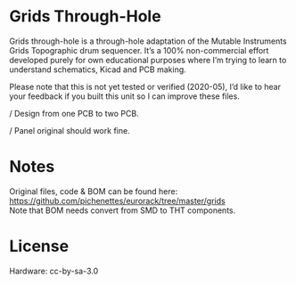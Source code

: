 # Grids Through-Hole

Grids through-hole is a through-hole adaptation of the Mutable Instruments Grids Topographic drum sequencer. It’s a 100% non-commercial effort developed purely for own educational purposes where I’m trying to learn to understand schematics, Kicad and PCB making.

Please note that this is not yet tested or verified (2020-05), I’d like to hear your feedback if you built this unit so I can improve these files.

/ Design
from one PCB to two PCB.

/ Panel
original should work fine.



# Notes
Original files, code & BOM can be found here: https://github.com/pichenettes/eurorack/tree/master/grids
<br>Note that BOM needs convert from SMD to THT components.

# License
Hardware: cc-by-sa-3.0
